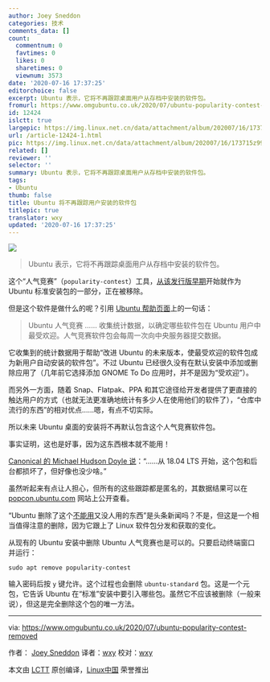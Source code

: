 ```yaml
---
author: Joey Sneddon
categories: 技术
comments_data: []
count:
  commentnum: 0
  favtimes: 0
  likes: 0
  sharetimes: 0
  viewnum: 3573
date: '2020-07-16 17:37:25'
editorchoice: false
excerpt: Ubuntu 表示，它将不再跟踪桌面用户从存档中安装的软件包。
fromurl: https://www.omgubuntu.co.uk/2020/07/ubuntu-popularity-contest-removed
id: 12424
islctt: true
largepic: https://img.linux.net.cn/data/attachment/album/202007/16/173715z9954gy98avp9v4r.jpg
url: /article-12424-1.html
pic: https://img.linux.net.cn/data/attachment/album/202007/16/173715z9954gy98avp9v4r.jpg.thumb.jpg
related: []
reviewer: ''
selector: ''
summary: Ubuntu 表示，它将不再跟踪桌面用户从存档中安装的软件包。
tags:
- Ubuntu
thumb: false
title: Ubuntu 将不再跟踪用户安装的软件包
titlepic: true
translator: wxy
updated: '2020-07-16 17:37:25'
---
```


![](/data/attachment/album/202007/16/173715z9954gy98avp9v4r.jpg)



> 
> Ubuntu 表示，它将不再跟踪桌面用户从存档中安装的软件包。
> 
> 
> 


这个“人气竞赛”（`popularity-contest`）工具，[从该发行版早期](https://fslog.com/2006/07/30/ubuntu-popularity-contest/)开始就作为 Ubuntu 标准安装包的一部分，正在被移除。


但是这个软件是做什么的呢？引用 [Ubuntu 帮助页面](https://help.ubuntu.com/community/UbuntuPopularityContest)上的一句话：



> 
> Ubuntu 人气竞赛 …… 收集统计数据，以确定哪些软件包在 Ubuntu 用户中最受欢迎。人气竞赛软件包会每周一次向中央服务器提交数据。
> 
> 
> 


它收集到的统计数据用于帮助“改进 Ubuntu 的未来版本，使最受欢迎的软件包成为新用户自动安装的软件包”。不过 Ubuntu 已经很久没有在默认安装中添加或删除应用了（几年前它选择添加 GNOME To Do 应用时，并不是因为“受欢迎”）。


而另外一方面，随着 Snap、Flatpak、PPA 和其它途径给开发者提供了更直接的触达用户的方式（也就无法更准确地统计有多少人在使用他们的软件了），“仓库中流行的东西”的相对优点……嗯，有点不切实际。


所以未来 Ubuntu 桌面的安装将不再默认包含这个人气竞赛软件包。


事实证明，这也是好事，因为这东西根本就不能用！


[Canonical 的 Michael Hudson Doyle 说](https://discourse.ubuntu.com/t/popcon-to-be-removed-from-the-standard-seed/17238?u=d0od)：“……从 18.04 LTS 开始，这个包和后台都损坏了，但好像也没少啥。”


虽然听起来有点让人担心，但所有的这些跟踪都是匿名的，其数据结果可以在 [popcon.ubuntu.com](https://popcon.ubuntu.com/) 网站上公开查看。


“Ubuntu 删除了这个[不能用](https://bugs.launchpad.net/ubuntu/+source/popularity-contest/+bug/1754847)又没人用的东西”是头条新闻吗？不是，但这是一个相当值得注意的删除，因为它跟上了 Linux 软件包分发和获取的变化。


从现有的 Ubuntu 安装中删除 Ubuntu 人气竞赛也是可以的。只要启动终端窗口并运行：



```
sudo apt remove popularity-contest
```

输入密码后按 `y` 键允许。这个过程也会删除 `ubuntu-standard` 包。这是一个元包，它告诉 Ubuntu 在“标准”安装中要引入哪些包。虽然它不应该被删除（一般来说），但这是完全删除这个包的唯一方法。




---


via: <https://www.omgubuntu.co.uk/2020/07/ubuntu-popularity-contest-removed> 


作者： [Joey Sneddon](https://www.omgubuntu.co.uk/author/d0od "View all posts by Joey Sneddon") 译者：[wxy](https://github.com/wxy) 校对：[wxy](https://github.com/wxy)


本文由 [LCTT](https://github.com/LCTT/TranslateProject) 原创编译，[Linux中国](/article-12418-1.html) 荣誉推出